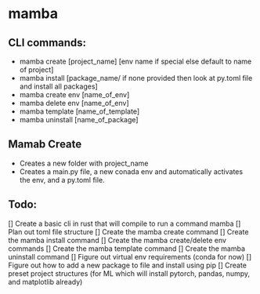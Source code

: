 # mamba

## CLI commands:
- mamba create [project_name] [env name if special else default to name of project]
- mamba install [package_name/ if none provided then look at py.toml file and install all packages]
- mamba create env [name_of_env]
- mamba delete env [name_of_env]
- mamba template [name_of_template]
- mamba uninstall [name_of_package]

## Mamab Create
- Creates a new folder with project_name
- Creates a main.py file, a new conada env and automatically activates the env, and a py.toml file.

## Todo:
[] Create a basic cli in rust that will compile to run a command mamba
[] Plan out toml file structure 
[] Create the mamba create command
[] Create the mamba install command
[] Create the mamba create/delete env commands 
[] Create the mamba template command
[] Create the mamba uninstall command
[] Figure out virtual env requirements (conda for now)
[] Figure out how to add a new package to file and install using pip 
[] Create preset project structures (for ML which will install pytorch, pandas, numpy, and matplotlib already)
